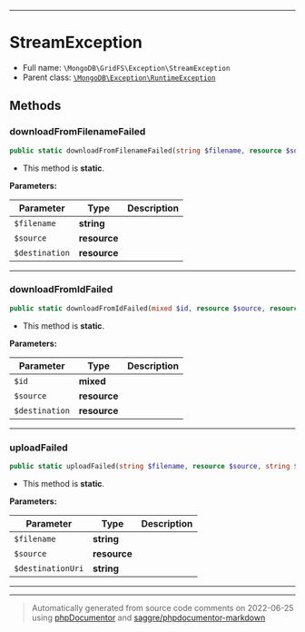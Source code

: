 ***

# StreamException





* Full name: `\MongoDB\GridFS\Exception\StreamException`
* Parent class: [`\MongoDB\Exception\RuntimeException`](../../Exception/RuntimeException.md)




## Methods


### downloadFromFilenameFailed



```php
public static downloadFromFilenameFailed(string $filename, resource $source, resource $destination): self
```



* This method is **static**.




**Parameters:**

| Parameter | Type | Description |
|-----------|------|-------------|
| `$filename` | **string** |  |
| `$source` | **resource** |  |
| `$destination` | **resource** |  |




***

### downloadFromIdFailed



```php
public static downloadFromIdFailed(mixed $id, resource $source, resource $destination): self
```



* This method is **static**.




**Parameters:**

| Parameter | Type | Description |
|-----------|------|-------------|
| `$id` | **mixed** |  |
| `$source` | **resource** |  |
| `$destination` | **resource** |  |




***

### uploadFailed



```php
public static uploadFailed(string $filename, resource $source, string $destinationUri): self
```



* This method is **static**.




**Parameters:**

| Parameter | Type | Description |
|-----------|------|-------------|
| `$filename` | **string** |  |
| `$source` | **resource** |  |
| `$destinationUri` | **string** |  |




***


***
> Automatically generated from source code comments on 2022-06-25 using [phpDocumentor](http://www.phpdoc.org/) and [saggre/phpdocumentor-markdown](https://github.com/Saggre/phpDocumentor-markdown)
